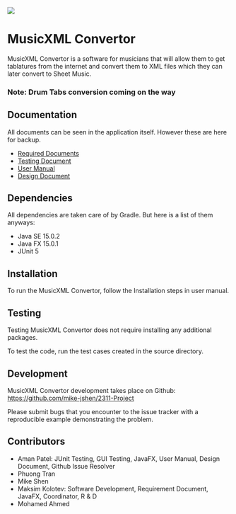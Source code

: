 <img src="MusicXML/logo.png"><br>

# MusicXML Convertor
MusicXML Convertor is a software for musicians that will allow them to get tablatures from the internet and convert them to XML files which they can later convert to Sheet Music.

### Note: Drum Tabs conversion coming on the way

## Documentation
All documents can be seen in the application itself. However these are here for backup.
- <a href="https://github.com/mike-jshen/2311-Project/blob/prototype/reqdoc.pdf">Required Documents</a>
- <a href="https://github.com/mike-jshen/2311-Project/blob/prototype/testdoc.pdf">Testing Document</a>
- <a href="https://github.com/mike-jshen/2311-Project/blob/prototype/manual.pdf">User Manual</a>
- <a href="https://github.com/mike-jshen/2311-Project/blob/prototype/DesignDoc.pdf">Design Document</a>

## Dependencies
All dependencies are taken care of by Gradle. But here is a list of them anyways:
- Java SE 15.0.2
- Java FX 15.0.1
- JUnit 5

## Installation
To run the MusicXML Convertor, follow the Installation steps in user manual.

## Testing
Testing MusicXML Convertor does not require installing any additional packages.

To test the code, run the test cases created in the source directory.

## Development
MusicXML Convertor development takes place on Github: https://github.com/mike-jshen/2311-Project

Please submit bugs that you encounter to the issue tracker with a reproducible example demonstrating the problem.

## Contributors
- Aman Patel: JUnit Testing, GUI Testing, JavaFX, User Manual, Design Document, Github Issue Resolver
- Phuong Tran
- Mike Shen
- Maksim Kolotev: Software Development, Requirement Document, JavaFX, Coordinator, R & D
- Mohamed Ahmed
